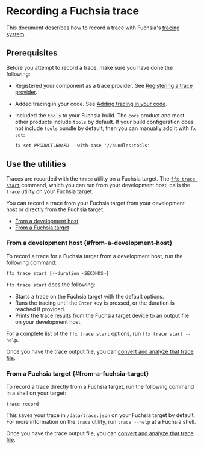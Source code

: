 # Recording a Fuchsia trace

This document describes how to record a trace with Fuchsia's
[tracing system](/docs/concepts/kernel/tracing-system.md).

## Prerequisites

Before you attempt to record a trace, make sure you have
done the following:

* Registered your component as a trace provider. See
  [Registering a trace provider](/docs/development/tracing/tutorial/registering-a-trace-provider.md).
* Added tracing in your code. See
  [Adding tracing in your code](/docs/development/tracing/tutorial/adding-tracing-in-code.md).
* Included the `tools` to your Fuchsia build. The `core` product and most other
  products include `tools` by default. If your build configuration does not
  include `tools` bundle by default, then you can manually add it with `fx set`:

  <pre class="prettyprint">
  <code class="devsite-terminal">fx set <var>PRODUCT</var>.<var>BOARD</var> --with-base '//bundles:tools'</code>
  </pre>

## Use the utilities

Traces are recorded with the `trace` utility on a Fuchsia target.
The [`ffx trace start`][ffx-trace] command, which you can run from
your development host, calls the `trace` utility on your Fuchsia target.

You can record a trace from your Fuchsia target from your development host
or directly from the Fuchsia target.

* [From a development host](#from-a-development-host)
* [From a Fuchsia target](#from-a-fuchsia-target)

### From a development host {#from-a-development-host}

To record a trace for a Fuchsia target from a development host,
run the following command:

```posix-terminal
ffx trace start [--duration <SECONDS>]
```

`ffx trace start` does the following:

 * Starts a trace on the Fuchsia target with the default options.
 * Runs the tracing until the `Enter` key is pressed, or the duration is
   reached if provided.
 * Prints the trace results from the Fuchsia target device to an output file
   on your development host.

For a complete list of the `ffx trace start` options, run `ffx trace start --help`.

Once you have the trace output file, you can
[convert and analyze that trace file](/docs/development/tracing/tutorial/converting-visualizing-a-trace.md).

### From a Fuchsia target {#from-a-fuchsia-target}

To record a trace directly from a Fuchsia target, run the following
command in a shell on your target:

<pre class="prettyprint">
<code class="devsite-terminal">trace record</code>
</pre>

This saves your trace in `/data/trace.json` on your Fuchsia target by default.
For more information on the `trace` utility, run `trace --help` at a Fuchsia shell.

Once you have the trace output file, you can
[convert and analyze that trace file](/docs/development/tracing/tutorial/converting-visualizing-a-trace.md).

<!-- Reference links -->

[ffx-trace]: https://fuchsia.dev/reference/tools/sdk/ffx#trace
